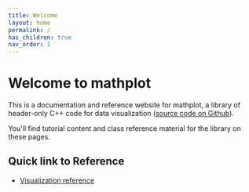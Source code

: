 ```yaml
---
title: Welcome
layout: home
permalink: /
has_children: true
nav_order: 1
---
```

# Welcome to mathplot

This is a documentation and reference website for
mathplot, a library of header-only C++ code for data visualization  ([source code on Github](https://github.com/sebsjames/mathplot)).

You'll find tutorial content and class reference material for the library on these pages.

## Quick link to Reference

* [Visualization reference](/mathplot/ref/visual)
